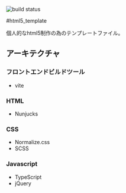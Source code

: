 ![build status](https://circleci.com/gh/takuhito-h/html5_template.svg?style=shield&circle-token=909f4f1969518ecad5ef4b9fea96adcda9a9fcf3)

#html5_template

個人的なhtml5制作の為のテンプレートファイル。

## アーキテクチャ
### フロントエンドビルドツール
* vite

### HTML
* Nunjucks

### CSS
* Normalize.css
* SCSS

### Javascript
* TypeScript
* jQuery
